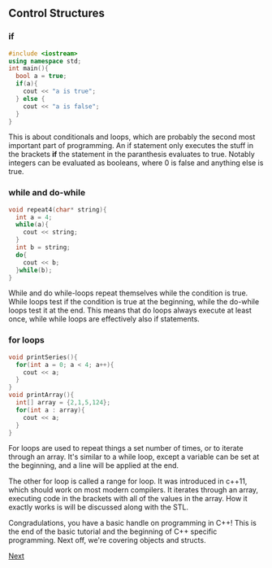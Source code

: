 ## Control Structures
### if

```c++
#include <iostream>
using namespace std;
int main(){
  bool a = true;
  if(a){
    cout << "a is true";
  } else {
    cout << "a is false";
  }
}
```

This is about conditionals and loops, which are probably the second
most important part of programming. An if statement only executes
the stuff in the brackets **if** the statement in the paranthesis
evaluates to true. Notably integers can be evaluated as booleans,
where 0 is false and anything else is true.

### while and do-while
```c++
void repeat4(char* string){
  int a = 4;
  while(a){
    cout << string;
  }
  int b = string;
  do{
    cout << b;
  }while(b);
}
```

While and do while-loops repeat themselves while the condition is true.
While loops test if the condition is true at the beginning, while the
do-while loops test it at the end. This means that do loops always
execute at least once, while while loops are effectively also if statements.

### for loops
```c++
void printSeries(){
  for(int a = 0; a < 4; a++){
    cout << a;
  }
}
void printArray(){
  int[] array = {2,1,5,124};
  for(int a : array){
    cout << a;
  }
}
```
For loops are used to repeat things a set number of times, or to iterate
through an array. It's similar to a while loop, except a variable can
be set at the beginning, and a line will be applied at the end.

The other for loop is called a range for loop. It was introduced in c++11,
which should work on most modern compilers. It iterates through an array,
executing code in the brackets with all of the values in the array. How
it exactly works is will be discussed along with the STL.

Congradulations, you have a basic handle on programming in C++! This is
the end of the basic tutorial and the beginning of C++ specific programming.
Next off, we're covering objects and structs.

[Next](B1.md)
